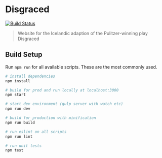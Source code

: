 # Disgraced
[![Build Status](https://travis-ci.org/benediktvaldez/Disgraced.svg?branch=master)](https://travis-ci.org/benediktvaldez/Disgraced)

> Website for the Icelandic adaption of the Pulitzer-winning play Disgraced

## Build Setup

Run `npm run` for all available scripts. These are the most commonly used.

``` bash
# install dependencies
npm install

# build for prod and run locally at localhost:3000
npm start

# start dev environment (gulp server with watch etc)
npm run dev

# build for production with minification
npm run build

# run eslint on all scripts
npm run lint

# run unit tests
npm test
```
